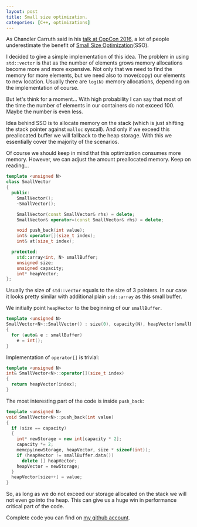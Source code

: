 ```yaml
---
layout: post
title: Small size optimization.
categories: [C++, optimizations]
---
```


As Chandler Carruth said in his [talk at CppCon 2016](https://www.youtube.com/watch?v=vElZc6zSIXM&list=PLHTh1InhhwT7J5jl4vAhO1WvGHUUFgUQH&index=35), a lot of people underestimate the benefit of [Small Size Optimization](https://www.google.pl/url?sa=t&rct=j&q=&esrc=s&source=web&cd=1&cad=rja&uact=8&ved=0ahUKEwimkb-K-cTQAhVIDCwKHfx4CyIQFggdMAA&url=http%3A%2F%2Fnullprogram.com%2Fblog%2F2016%2F10%2F07%2F&usg=AFQjCNGWk5vqGN5Mf0Deu3XtDS98s8dAXA&sig2=ysMLY351GtM-Fw2pdShHAQ)(SSO).

I decided to give a simple implementation of this idea. The problem in using `std::vector` is that as the number of elements grows memory allocations become more and more expensive. Not only that we need to find the memory for more elements, but we need also to move(copy) our elements to new location. Usually there are `log(N)` memory allocations, depending on the implementation of course.

But let's think for a moment... With high probability I can say that most of the time the number of elements in our containers do not exceed 100. Maybe the number is even less.

Idea behind SSO is to allocate memory on the stack (which is just shifting the stack pointer against `malloc` syscall). And only if we exceed this preallocated buffer we will fallback to the heap storage. With this we essentially cover the majority of the scenarios.

Of course we should keep in mind that this optimization consumes more memory. However, we can adjust the amount preallocated memory. Keep on reading...

```cpp
template <unsigned N>
class SmallVector
{
  public:
    SmallVector();
    ~SmallVector();

    SmallVector(const SmallVector& rhs) = delete;
    SmallVector& operator=(const SmallVector& rhs) = delete;

    void push_back(int value);
    int& operator[](size_t index);
    int& at(size_t index);

  protected:
    std::array<int, N> smallBuffer;
    unsigned size;
    unsigned capacity;
    int* heapVector;
};
```

Usually the size of `std::vector` equals to the size of 3 pointers. In our case it looks pretty similar with additional plain `std::array` as this small buffer.

We initially point `heapVector` to the beginning of our `smallBuffer`.

```cpp
template <unsigned N>
SmallVector<N>::SmallVector() : size(0), capacity(N), heapVector(smallBuffer.data())
{
  for (auto& e : smallBuffer)
    e = int();
}
```

Implementation of `operator[]` is trivial:

```cpp
template <unsigned N>
int& SmallVector<N>::operator[](size_t index)
{
  return heapVector[index];
}

```

The most interesting part of the code is inside `push_back`:

```cpp
template <unsigned N>
void SmallVector<N>::push_back(int value)
{
  if (size == capacity)
  {
    int* newStorage = new int[capacity * 2];
    capacity *= 2;
    memcpy(newStorage, heapVector, size * sizeof(int));
    if (heapVector != smallBuffer.data())
      delete [] heapVector;
    heapVector = newStorage;
  }
  heapVector[size++] = value;
}
```

So, as long as we do not exceed our storage allocated on the stack we will not even go into the heap. This can give us a huge win in performance critical part of the code.

Complete code you can find on [my github account](https://github.com/dendibakh/prep/blob/master/SmallVector.cpp).
